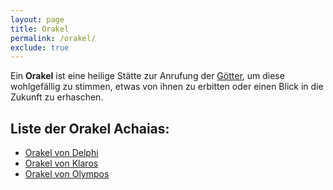 ```yaml
---
layout: page
title: Orakel
permalink: /orakel/
exclude: true
---
```


Ein **Orakel** ist eine heilige Stätte zur Anrufung der [Götter](/goetter/), um diese wohlgefällig zu stimmen, etwas von ihnen zu erbitten oder einen Blick in die Zukunft zu erhaschen.

## Liste der Orakel Achaias:

* [Orakel von Delphi](/orakel-von-delphi/)
* [Orakel von Klaros](/orakel-von-klaros/)
* [Orakel von Olympos](/orakel-von-olympos/)
